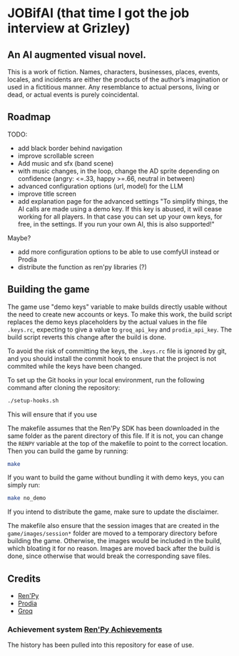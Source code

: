 # JOBifAI (that time I got the job interview at Grizley)

## An AI augmented visual novel.

This is a work of fiction. 
Names, characters, businesses, places, events, locales, and incidents are either the products of the author’s imagination or used in a fictitious manner. Any resemblance to actual persons, living or dead, or actual events is purely coincidental.

## Roadmap

TODO:
- add black border behind navigation
- improve scrollable screen
- Add music and sfx (band scene)
- with music changes, in the loop, change the AD sprite depending on confidence (angry: <=.33, happy >=.66, neutral in between)
- advanced configuration options (url, model) for the LLM
- improve title screen
- add explanation page for the advanced settings "To simplify things, the AI calls are made using a demo key.
  If this key is abused, it will cease working for all players.
In that case you can set up your own keys, for free, in the settings. If you run your own AI, this is also supported!"

Maybe?
- add more configuration options to be able to use comfyUI instead or Prodia
- distribute the function as ren'py libraries (?)

## Building the game

The game use "demo keys" variable to make builds directly usable without the need to create new accounts or keys.
To make this work, the build script replaces the demo keys placeholders by the actual values in the file `.keys.rc`, expecting to give a value to `groq_api_key` and `prodia_api_key`.
The build script reverts this change after the build is done.

To avoid the risk of committing the keys, the `.keys.rc` file is ignored by git, and you should install the commit hook to ensure that the project is not commited while the keys have been changed.

To set up the Git hooks in your local environment, run the following command after cloning the repository:

```bash
./setup-hooks.sh
```
This will ensure that if you use

The makefile assumes that the Ren'Py SDK has been downloaded in the same folder as the parent directory of this file. If it is not, you can change the `RENPY` variable at the top of  the makefile to point to the correct location. Then you can build the game by running:

```bash
make
```

If you want to build the game without bundling it with demo keys, you can simply run:

```bash
make no_demo
```

If you intend to distribute the game, make sure to update the disclaimer.

The makefile also ensure that the session images that are created in the `game/images/session*` folder are moved to a temporary directory before building the game.
Otherwise, the images would be included in the build, which bloating it for no reason.
Images are moved back after the build is done, since otherwise that would break the corresponding save files.

## Credits

- [Ren'Py](https://www.renpy.org/)
- [Prodia](https://prodia.ai/)
- [Groq](https://groq.com/)

### Achievement system [Ren'Py Achievements](https://github.com/shawna-p/RenPy-Achievements/)

The history has been pulled into this repository for ease of use.
